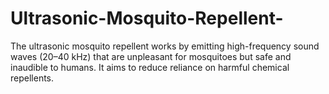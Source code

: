# Ultrasonic-Mosquito-Repellent-
The ultrasonic mosquito repellent works by emitting high-frequency sound waves (20–40 kHz) that are unpleasant for mosquitoes but safe and inaudible to humans. It aims to reduce reliance on harmful chemical repellents.
